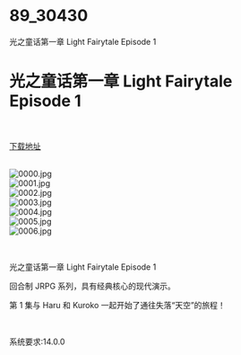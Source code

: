 # 89_30430
光之童话第一章 Light Fairytale Episode 1
# 光之童话第一章 Light Fairytale Episode 1
 <br/></br>
[下载地址](https://www.switch520.cc/article/30430 "下载地址")
<br/></br>

<p><img title="0000.jpg" src="https://www.switch520.cc/muke_img/2022_04_29_13a5c90abcafe.jpg" alt="0000.jpg"><br>
<img title="0001.jpg" src="https://www.switch520.cc/muke_img/2022_04_29_522e45da088bc.jpg" alt="0001.jpg"><br>
<img title="0002.jpg" src="https://www.switch520.cc/muke_img/2022_04_29_341814bce4eb3.jpg" alt="0002.jpg"><br>
<img title="0003.jpg" src="https://www.switch520.cc/muke_img/2022_04_29_0429b95297c79.jpg" alt="0003.jpg"><br>
<img title="0004.jpg" src="https://www.switch520.cc/muke_img/2022_04_29_617c39ac12900.jpg" alt="0004.jpg"><br>
<img title="0005.jpg" src="https://www.switch520.cc/muke_img/2022_04_29_d58e83d62dac0.jpg" alt="0005.jpg"><br>
<img title="0006.jpg" src="https://www.switch520.cc/muke_img/2022_04_29_783bdf6fede30.jpg" alt="0006.jpg"></p>
<p>&nbsp;</p>
<p>光之童话第一章 Light Fairytale Episode 1</p>
<p>回合制 JRPG 系列，具有经典核心的现代演示。</p>
<p>第 1 集与 Haru 和 Kuroko 一起开始了通往失落“天空”的旅程！</p>
<p>&nbsp;</p>
<p>系统要求:14.0.0</p>



